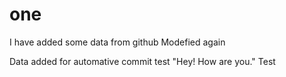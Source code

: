 # one
I have added some data from github
Modefied again

Data added for automative commit test
"Hey! How are you."
Test
